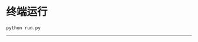# 终端运行

```shell
python run.py
```
************************************************************************************************************************************************************************************************************************************************************************************************************************************************************************************************************************************************************************************************************************************************************************************************************************************************************************************************************************************************************************